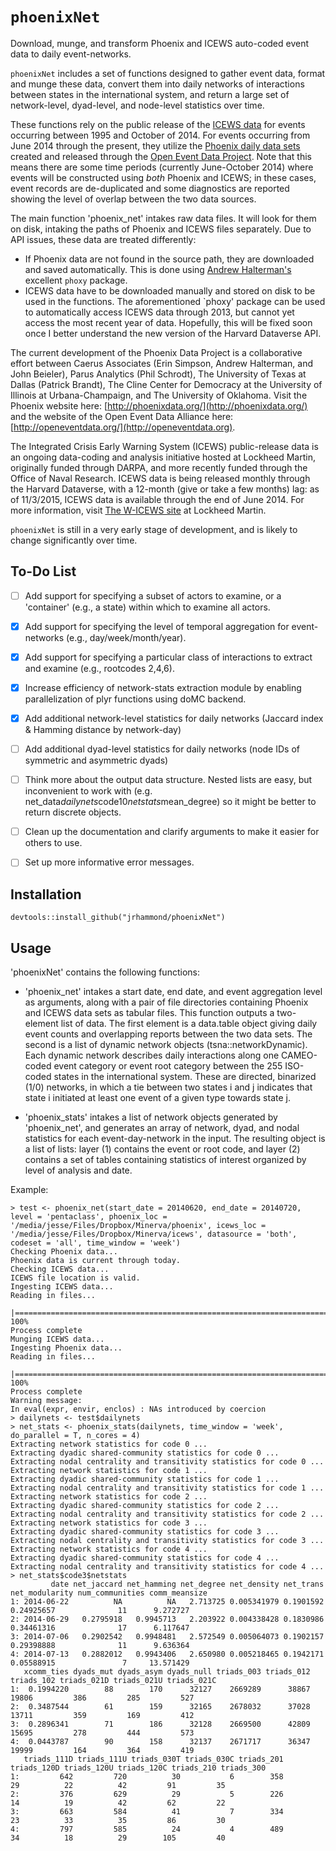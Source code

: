 `phoenixNet`
=====

Download, munge, and transform Phoenix and ICEWS auto-coded event data to daily event-networks.

`phoenixNet` includes a set of functions designed to gather event data, format and munge
these data, convert them into daily networks of interactions between states in the 
international system, and return a large set of network-level, dyad-level, and node-level
statistics over time. 

These functions rely on the public release of the [ICEWS data](https://dataverse.harvard.edu/dataverse/harvard?q=icews) for events occurring between 
1995 and October of 2014. For events occurring from June 2014 through the present, they
utilize the [Phoenix daily data sets](http://phoenixdata.org/data/current) created and
released through the [Open Event Data Project](http://openeventdata.org). Note that this
means there are some time periods (currently June-October 2014) where events will be constructed
using *both* Phoenix and ICEWS; in these cases, event records are de-duplicated and some diagnostics
are reported showing the level of overlap between the two data sources.

The main function 'phoenix_net' intakes raw data files. It will look for them on disk, intaking
the paths of Phoenix and ICEWS files separately. Due to API issues, these data are treated differently:
- If Phoenix data are not found in the source path, they are downloaded and saved automatically. This is
done using [Andrew Halterman's](https://github.com/ahalterman/phoxy) excellent `phoxy` package.
- ICEWS data have to be downloaded manually and stored on disk to be used in the functions. The
aforementioned `phoxy' package can be used to automatically access ICEWS data through 2013, but
cannot yet access the most recent year of data. Hopefully, this will be fixed soon once I better 
understand the new version of the Harvard Dataverse API.

The current development of the Phoenix Data Project is a collaborative effort between 
Caerus Associates (Erin Simpson, Andrew Halterman, and John Beieler), Parus Analytics 
(Phil Schrodt), The University of Texas at Dallas (Patrick Brandt), The Cline Center 
for Democracy at the University of Illinois at Urbana-Champaign, and The University 
of Oklahoma. Visit the Phoenix website here: [http://phoenixdata.org/](http://phoenixdata.org/)
and the website of the Open Event Data Alliance here: [http://openeventdata.org/](http://openeventdata.org).

The Integrated Crisis Early Warning System (ICEWS) public-release data is an ongoing data-coding
and analysis initiative hosted at Lockheed Martin, originally funded through DARPA, and more recently 
funded through the Office of Naval Research. ICEWS data is being released monthly through the Harvard
Dataverse, with a 12-month (give or take a few months) lag: as of 11/3/2015, ICEWS data is available
through the end of June 2014. For more information, visit [The W-ICEWS site](http://www.lockheedmartin.com/us/products/W-ICEWS/W-ICEWS_Team/Publications.html) at Lockheed Martin.

`phoenixNet` is still in a very early stage of development, and is likely to change
significantly over time.

To-Do List
------------
- [ ] Add support for specifying a subset of actors to examine, or a 'container' (e.g., a state) within which to examine all actors.
- [x] Add support for specifying the level of temporal aggregation for event-networks (e.g., day/week/month/year).
- [x] Add support for specifying a particular class of interactions to extract and examine (e.g., rootcodes 2,4,6).
- [x] Increase efficiency of network-stats extraction module by enabling parallelization of plyr functions using doMC backend.
- [x] Add additional network-level statistics for daily networks (Jaccard index & Hamming distance by network-day)
- [ ] Add additional dyad-level statistics for daily networks (node IDs of symmetric and asymmetric dyads)
- [ ] Think more about the output data structure. Nested lists are easy, but inconvenient to work with (e.g. net_data$dailynets$code10$netstats$mean_degree) so it might be better to return discrete objects.
- [ ] Clean up the documentation and clarify arguments to make it easier for others to use.
- [ ] Set up more informative error messages.


Installation
------------
`devtools::install_github("jrhammond/phoenixNet")`

Usage
-----

'phoenixNet' contains the following functions:

* 'phoenix_net' intakes a start date, end date, and event aggregation level
  as arguments, along with a pair of file directories containing Phoenix and ICEWS
  data sets as tabular files. This function outputs a two-element list of data. The
  first element is a data.table object giving daily event counts and overlapping reports
  between the two data sets. The second is a list of dynamic network objects (tsna::networkDynamic). 
  Each dynamic network describes daily interactions along one CAMEO-coded event category
  or event root category between the 255 ISO-coded states in the international system. 
  These are directed, binarized (1/0) networks, in which a tie between two states i and j
  indicates that state i initiated at least one event of a given type towards state j.

* 'phoenix_stats' intakes a list of network objects generated by 'phoenix_net', and generates
  an array of network, dyad, and nodal statistics for each event-day-network in the input.
  The resulting object is a list of lists: layer (1) contains the event or root code,
  and layer (2) contains a set of tables containing statistics of interest organized
  by level of analysis and date.
  
Example:

```
> test <- phoenix_net(start_date = 20140620, end_date = 20140720, level = 'pentaclass', phoenix_loc = '/media/jesse/Files/Dropbox/Minerva/phoenix', icews_loc = '/media/jesse/Files/Dropbox/Minerva/icews', datasource = 'both', codeset = 'all', time_window = 'week')
Checking Phoenix data...
Phoenix data is current through today.
Checking ICEWS data...
ICEWS file location is valid.
Ingesting ICEWS data...
Reading in files...
  |=================================================================================================================| 100%
Process complete
Munging ICEWS data...
Ingesting Phoenix data...
Reading in files...
  |=================================================================================================================| 100%
Process complete
Warning message:
In eval(expr, envir, enclos) : NAs introduced by coercion
> dailynets <- test$dailynets
> net_stats <- phoenix_stats(dailynets, time_window = 'week', do_parallel = T, n_cores = 4)
Extracting network statistics for code 0 ...
Extracting dyadic shared-community statistics for code 0 ...
Extracting nodal centrality and transitivity statistics for code 0 ...
Extracting network statistics for code 1 ...
Extracting dyadic shared-community statistics for code 1 ...
Extracting nodal centrality and transitivity statistics for code 1 ...
Extracting network statistics for code 2 ...
Extracting dyadic shared-community statistics for code 2 ...
Extracting nodal centrality and transitivity statistics for code 2 ...
Extracting network statistics for code 3 ...
Extracting dyadic shared-community statistics for code 3 ...
Extracting nodal centrality and transitivity statistics for code 3 ...
Extracting network statistics for code 4 ...
Extracting dyadic shared-community statistics for code 4 ...
Extracting nodal centrality and transitivity statistics for code 4 ...
> net_stats$code3$netstats
         date net_jaccard net_hamming net_degree net_density net_trans net_modularity num_communities comm_meansize
1: 2014-06-22          NA          NA   2.713725 0.005341979 0.1901592     0.24925657              11      9.272727
2: 2014-06-29   0.2795918   0.9945713   2.203922 0.004338428 0.1830986     0.34461316              17      6.117647
3: 2014-07-06   0.2902542   0.9948481   2.572549 0.005064073 0.1902157     0.29398888              11      9.636364
4: 2014-07-13   0.2882012   0.9943406   2.650980 0.005218465 0.1942171     0.05588915               7     13.571429
   xcomm_ties dyads_mut dyads_asym dyads_null triads_003 triads_012 triads_102 triads_021D triads_021U triads_021C
1:  0.1994220        88        170      32127    2669289      38867      19806         386         285         527
2:  0.3487544        61        159      32165    2678032      37028      13711         359         169         412
3:  0.2896341        71        186      32128    2669500      42809      15695         278         444         573
4:  0.0443787        90        158      32137    2671717      36347      19999         164         364         419
   triads_111D triads_111U triads_030T triads_030C triads_201 triads_120D triads_120U triads_120C triads_210 triads_300
1:         642         720          30           6        358          29          22          42         91         35
2:         376         629          29           5        226          14          19          42         62         22
3:         663         584          41           7        334          23          33          35         86         30
4:         797         585          24           4        489          34          18          29        105         40

